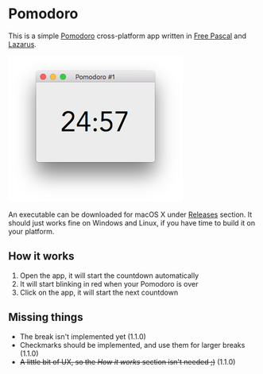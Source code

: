 # Pomodoro
This is a simple [Pomodoro](https://en.wikipedia.org/wiki/Pomodoro_Technique) cross-platform app written in [Free Pascal](https://www.freepascal.org) and [Lazarus](http://www.lazarus-ide.org).

![Screenshot](images/Screenshot.png)

An executable can be downloaded for macOS X under [Releases](https://github.com/piradoiv/Pomodoro/releases) section. It should just works fine on Windows and Linux, if you have time to build it on your platform.

## How it works

1. Open the app, it will start the countdown automatically
2. It will start blinking in red when your Pomodoro is over
3. Click on the app, it will start the next countdown

## Missing things

- The break isn't implemented yet (1.1.0)
- Checkmarks should be implemented, and use them for larger breaks (1.1.0)
- ~~A little bit of UX, so the _How it works_ section isn't needed ;)~~ (1.1.0)

